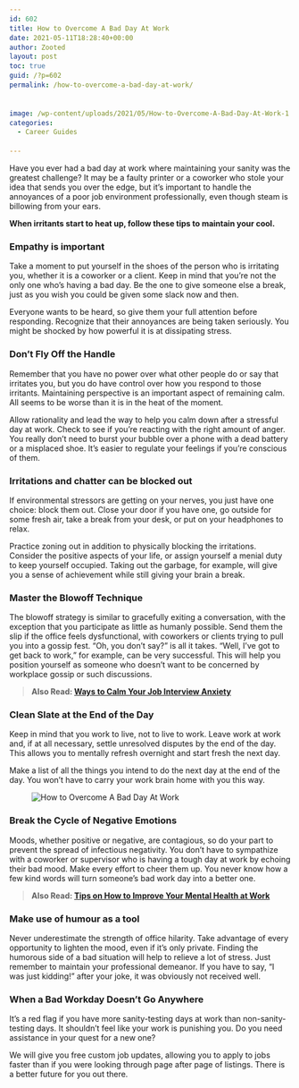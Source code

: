 ```yaml
---
id: 602
title: How to Overcome A Bad Day At Work
date: 2021-05-11T18:28:40+00:00
author: Zooted
layout: post
toc: true
guid: /?p=602
permalink: /how-to-overcome-a-bad-day-at-work/


image: /wp-content/uploads/2021/05/How-to-Overcome-A-Bad-Day-At-Work-1.jpg
categories:
  - Career Guides

---
```

Have you ever had a bad day at work where maintaining your sanity was the greatest challenge? It may be a faulty printer or a coworker who stole your idea that sends you over the edge, but it&#8217;s important to handle the annoyances of a poor job environment professionally, even though steam is billowing from your ears.

**When irritants start to heat up, follow these tips to maintain your cool.**

### **Empathy is important**

Take a moment to put yourself in the shoes of the person who is irritating you, whether it is a coworker or a client. Keep in mind that you&#8217;re not the only one who&#8217;s having a bad day. Be the one to give someone else a break, just as you wish you could be given some slack now and then.

Everyone wants to be heard, so give them your full attention before responding. Recognize that their annoyances are being taken seriously. You might be shocked by how powerful it is at dissipating stress.

### **Don’t Fly Off the Handle**

Remember that you have no power over what other people do or say that irritates you, but you do have control over how you respond to those irritants. Maintaining perspective is an important aspect of remaining calm. All seems to be worse than it is in the heat of the moment.

Allow rationality and lead the way to help you calm down after a stressful day at work. Check to see if you&#8217;re reacting with the right amount of anger. You really don&#8217;t need to burst your bubble over a phone with a dead battery or a misplaced shoe. It&#8217;s easier to regulate your feelings if you&#8217;re conscious of them.

### **Irritations and chatter can be blocked out**

If environmental stressors are getting on your nerves, you just have one choice: block them out. Close your door if you have one, go outside for some fresh air, take a break from your desk, or put on your headphones to relax.

Practice zoning out in addition to physically blocking the irritations. Consider the positive aspects of your life, or assign yourself a menial duty to keep yourself occupied. Taking out the garbage, for example, will give you a sense of achievement while still giving your brain a break.

### **Master the Blowoff Technique**

The blowoff strategy is similar to gracefully exiting a conversation, with the exception that you participate as little as humanly possible. Send them the slip if the office feels dysfunctional, with coworkers or clients trying to pull you into a gossip fest. “Oh, you don&#8217;t say?” is all it takes. “Well, I&#8217;ve got to get back to work,” for example, can be very successful. This will help you position yourself as someone who doesn&#8217;t want to be concerned by workplace gossip or such discussions.

<blockquote class="wp-block-quote">
  <p>
    <strong>Also Read: <a href="/ways-to-calm-your-job-interview-anxiety/">Ways to Calm Your Job Interview Anxiety</a></strong>
  </p>
</blockquote>

### **Clean Slate at the End of the Day**

Keep in mind that you work to live, not to live to work. Leave work at work and, if at all necessary, settle unresolved disputes by the end of the day. This allows you to mentally refresh overnight and start fresh the next day.

Make a list of all the things you intend to do the next day at the end of the day. You won&#8217;t have to carry your work brain home with you this way.


<figure class="wp-block-image size-large">

<img loading="lazy" width="800" height="450" src="/wp-content/uploads/2021/05/How-to-Overcome-A-Bad-Day-At-Work.jpg" alt="How to Overcome A Bad Day At Work" class="wp-image-603" srcset="/wp-content/uploads/2021/05/How-to-Overcome-A-Bad-Day-At-Work.jpg 800w, /wp-content/uploads/2021/05/How-to-Overcome-A-Bad-Day-At-Work-300x169.jpg 300w, /wp-content/uploads/2021/05/How-to-Overcome-A-Bad-Day-At-Work-768x432.jpg 768w" sizes="(max-width: 800px) 100vw, 800px" /> </figure> 

### **Break the Cycle of Negative Emotions**

Moods, whether positive or negative, are contagious, so do your part to prevent the spread of infectious negativity. You don&#8217;t have to sympathize with a coworker or supervisor who is having a tough day at work by echoing their bad mood. Make every effort to cheer them up. You never know how a few kind words will turn someone&#8217;s bad work day into a better one.

<blockquote class="wp-block-quote">
  <p>
    <strong>Also Read: <a href="/tips-on-how-to-improve-your-mental-health-at-work/">Tips on How to Improve Your Mental Health at Work</a></strong>
  </p>
</blockquote>

### **Make use of humour as a tool**

Never underestimate the strength of office hilarity. Take advantage of every opportunity to lighten the mood, even if it&#8217;s only private. Finding the humorous side of a bad situation will help to relieve a lot of stress. Just remember to maintain your professional demeanor. If you have to say, &#8220;I was just kidding!&#8221; after your joke, it was obviously not received well.

### **When a Bad Workday Doesn&#8217;t Go Anywhere**

It&#8217;s a red flag if you have more sanity-testing days at work than non-sanity-testing days. It shouldn&#8217;t feel like your work is punishing you. Do you need assistance in your quest for a new one?

We will give you free custom job updates, allowing you to apply to jobs faster than if you were looking through page after page of listings. There is a better future for you out there.
